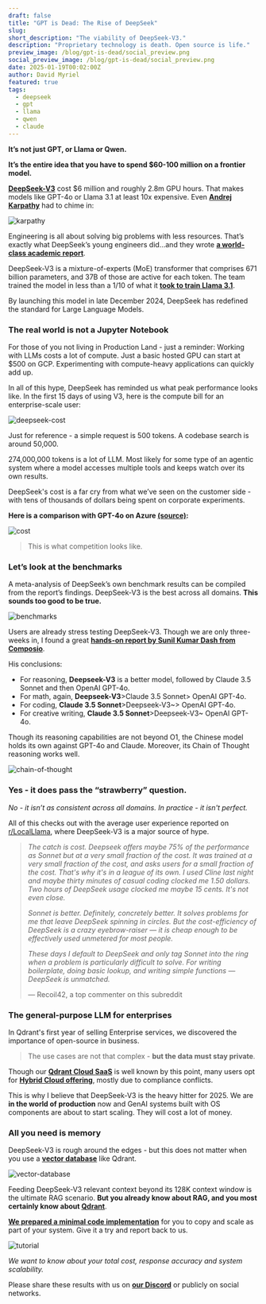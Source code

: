 ```yaml
---
draft: false
title: "GPT is Dead: The Rise of DeepSeek"
slug: 
short_description: "The viability of DeepSeek-V3."
description: "Proprietary technology is death. Open source is life."
preview_image: /blog/gpt-is-dead/social_preview.png
social_preview_image: /blog/gpt-is-dead/social_preview.png
date: 2025-01-19T00:02:00Z
author: David Myriel
featured: true
tags:
  - deepseek
  - gpt
  - llama
  - qwen
  - claude
---
```


**It’s not just GPT, or Llama or Qwen.**

**It’s the entire idea that you have to spend $60-100 million on a frontier model.**

[**DeepSeek-V3**](https://huggingface.co/deepseek-ai/DeepSeek-V3) cost $6 million and roughly 2.8m GPU hours. That makes models like GPT-4o or Llama 3.1 at least 10x expensive. Even [**Andrej Karpathy**](https://x.com/karpathy/status/1872362712958906460?lang=en) had to chime in:

![karpathy](/blog/gpt-is-dead/karpathy.png)

Engineering is all about solving big problems with less resources. That’s exactly what DeepSeek’s young engineers did…and they wrote [**a world-class academic report**](https://arxiv.org/pdf/2412.19437). 

DeepSeek-V3 is a mixture-of-experts (MoE) transformer that comprises 671 billion parameters, and 37B of those are active for each token. The team trained the model in less than a 1/10 of what it [**took to train Llama 3.1**](https://build.nvidia.com/meta/llama-3_1-405b-instruct/modelcard). 

By launching this model in late December 2024, DeepSeek has redefined the standard for Large Language Models.

### The real world is not a Jupyter Notebook

For those of you not living in Production Land - just a reminder: Working with LLMs costs a lot of compute. Just a basic hosted GPU can start at $500 on GCP. Experimenting with compute-heavy applications can quickly add up.

In all of this hype, DeepSeek has reminded us what peak performance looks like. In the first 15 days of using V3, here is the compute bill for an enterprise-scale user:

![deepseek-cost](/blog/gpt-is-dead/deepseek-cost.png)

Just for reference - a simple request is 500 tokens. A codebase search is around 50,000. 

274,000,000 tokens is a lot of LLM. Most likely for some type of an agentic system where a model accesses multiple tools and keeps watch over its own results. 

DeepSeek's cost is a far cry from what we’ve seen on the customer side - with tens of thousands of dollars being spent on corporate experiments. 

**Here is a comparison with GPT-4o on Azure [(source)](https://www.reddit.com/r/LocalLLaMA/comments/1hmxjbn/deepseek_is_better_than_4o_on_most_benchmarks_at/):**

![cost](/blog/gpt-is-dead/cost.png)

> This is what competition looks like.

### Let’s look at the benchmarks

A meta-analysis of DeepSeek’s own benchmark results can be compiled from the report’s findings. DeepSeek-V3 is the best across all domains. **This sounds too good to be true.**

![benchmarks](/blog/gpt-is-dead/benchmarks.png)

Users are already stress testing DeepSeek-V3. Though we are only three-weeks in, I found a great [**hands-on report by Sunil Kumar Dash from Composio**](https://composio.dev/blog/notes-on-new-deepseek-v3/).

His conclusions:

- For reasoning, **Deepseek-V3** is a better model, followed by Claude 3.5 Sonnet and then OpenAI GPT-4o.
- For math, again, **Deepseek-V3**>Claude 3.5 Sonnet> OpenAI GPT-4o.
- For coding, **Claude 3.5 Sonnet**>Deepseek-V3~> OpenAI GPT-4o.
- For creative writing, **Claude 3.5 Sonnet**>Deepseek-V3~ OpenAI GPT-4o.

Though its reasoning capabilities are not beyond O1, the Chinese model holds its own against GPT-4o and Claude. Moreover, its Chain of Thought reasoning works well. 

![chain-of-thought](/blog/gpt-is-dead/chain-of-thought.png)

### Yes - it does pass the “strawberry” question. 

*No - it isn’t as consistent across all domains. In practice - it isn't perfect.*

All of this checks out with the average user experience reported on [r/LocalLlama](https://www.reddit.com/r/LocalLLaMA/comments/1i2y810/is_deepseek_v3_overhyped/), where DeepSeek-V3 is a major source of hype. 

> *The catch is cost. Deepseek offers maybe 75% of the performance as Sonnet but at a very small fraction of the cost. It was trained at a very small fraction of the cost, and asks users for a small fraction of the cost. That's why it's in a league of its own. I used Cline last night and maybe thirty minutes of casual coding clocked me 1.50 dollars. Two hours of DeepSeek usage clocked me maybe 15 cents. It's not even close.*
> 
> 
> *Sonnet is better. Definitely, concretely better. It solves problems for me that leave DeepSeek spinning in circles. But the cost-efficiency of DeepSeek is a crazy eyebrow-raiser — it is cheap enough to be effectively used unmetered for most people.*
> 
> *These days I default to DeepSeek and only tag Sonnet into the ring when a problem is particularly difficult to solve. For writing boilerplate, doing basic lookup, and writing simple functions — DeepSeek is unmatched.*
> 
> — Recoil42, a top commenter on this subreddit
> 

### The general-purpose LLM for enterprises

In Qdrant's first year of selling Enterprise services, we discovered the importance of open-source in business. 

> The use cases are not that complex - **but the data must stay private**.

Though our [**Qdrant Cloud SaaS**](https://cloud.qdrant.io/) is well known by this point, many users opt for [**Hybrid Cloud offering**](/hybrid-cloud/), mostly due to compliance conflicts. 

This is why I believe that DeepSeek-V3 is the heavy hitter for 2025. We are **in the world of production** now and GenAI systems built with OS components are about to start scaling. They will cost a lot of money.


### All you need is memory

DeepSeek-V3 is rough around the edges - but this does not matter when you use a [**vector database**](https://qdrant.tech) like Qdrant. 

![vector-database](/blog/gpt-is-dead/vector-database.png)

Feeding DeepSeek-V3 relevant context beyond its 128K context window is the ultimate RAG scenario. **But you already know about RAG, and you most certainly know about [Qdrant](/qdrant-vector-database/)**.

[**We prepared a minimal code implementation**](https://github.com/qdrant/examples) for you to copy and scale as part of your system. Give it a try and report back to us. 

![tutorial](/blog/gpt-is-dead/tutorial.png)

*We want to know about your total cost, response accuracy and system scalability.*

Please share these results with us on [**our Discord**](https://qdrant.to/discord) or publicly on social networks. 


